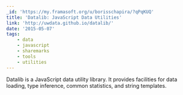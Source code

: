 ```yaml
---
_id: 'https://my.framasoft.org/u/borisschapira/?qPqKUQ'
title: 'Datalib: JavaScript Data Utilities'
link: 'http://uwdata.github.io/datalib/'
date: '2015-05-07'
tags:
    - data
    - javascript
    - sharemarks
    - tools
    - utilities
---
```


<div class="markdown"><p>Datalib is a JavaScript data utility library. It provides facilities for data loading, type inference, common statistics, and string templates.
</p></div>
